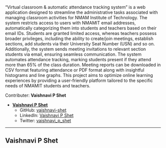 “Virtual classroom & automatic attendance tracking system” is a web application designed to streamline the administrative tasks associated with managing classroom activities for NMAM Institute of Technology. The system restricts access to users with NMAMIT email addresses, automatically categorizing them into students and teachers based on their 
email IDs. 
Students are granted limited access, whereas teachers possess broader privileges, including the ability to create/join meetings, establish sections, add students via their University Seat Number (USN) and so on. Additionally, the system sends meeting invitations to relevant section students via email, ensuring seamless communication. 
The system automates attendance tracking, marking students present if they attend more than 65% of the class duration. Meeting reports can be downloaded in CSV format featuring attendance or PDF format along with insightful histograms and line graphs. This project aims to optimize online learning experiences by providing a user-friendly platform tailored to the specific needs of NMAMIT students and teachers.

Contributer: **Vaishnavi P Shet**

- **[Vaishnavi P Shet](#vaishnavi-p-shet)**
  - GitHub: [vaishnavi-shet](https://github.com/vaishnavi-shet)
  - LinkedIn: [Vaishnavi P Shet](https://www.linkedin.com/in/vaishnavi-p-shet/)
  - Twitter: [vaishnavi_p_shet](https://twitter.com/vaishnavi_p_shet)

---

## <a name="vaishnavi-p-shet"></a>Vaishnavi P Shet

